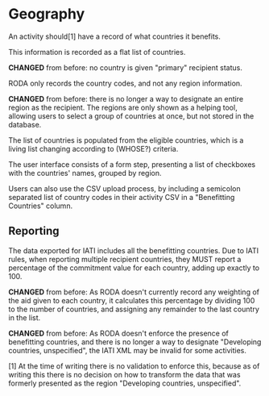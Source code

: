 # Geography

An activity should[1] have a record of what countries it benefits.

This information is recorded as a flat list of countries.

**CHANGED** from before: no country is given "primary" recipient status.

RODA only records the country codes, and not any region information.

**CHANGED** from before: there is no longer a way to designate an entire region as the recipient. The regions are only shown as a helping tool, allowing users to select a group of countries at once, but not stored in the database.

The list of countries is populated from the eligible countries, which is a living list changing according to (WHOSE?) criteria.

The user interface consists of a form step, presenting a list of checkboxes with the countries' names, grouped by region.

Users can also use the CSV upload process, by including a semicolon separated list of country codes in their activity CSV in a "Benefitting Countries" column.

## Reporting

The data exported for IATI includes all the benefitting countries. Due to IATI rules, when reporting multiple recipient countries, they MUST report a percentage of the commitment value for each country, adding up exactly to 100.

**CHANGED** from before: As RODA doesn't currently record any weighting of the aid given to each country, it calculates this percentage by dividing 100 to the number of countries, and assigning any remainder to the last country in the list.

**CHANGED** from before: As RODA doesn't enforce the presence of benefitting countries, and there is no longer a way to designate "Developing countries, unspecified", the IATI XML may be invalid for some activities.

[1] At the time of writing there is no validation to enforce this, because as of writing this there is no decision on how to transform the data that was formerly presented as the region "Developing countries, unspecified".
